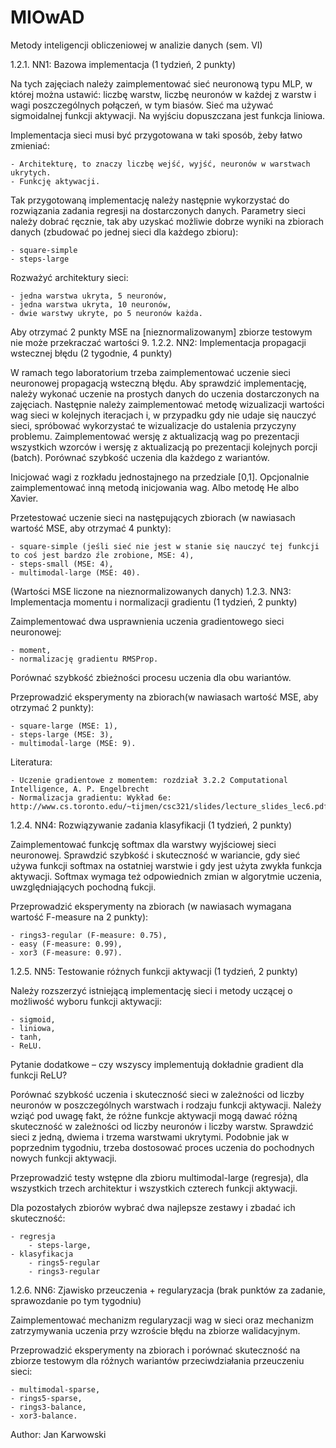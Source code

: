 # MIOwAD
Metody inteligencji obliczeniowej w analizie danych (sem. VI)


1.2.1. NN1: Bazowa implementacja (1 tydzień, 2 punkty)

Na tych zajęciach należy zaimplementować sieć neuronową typu MLP, w której można ustawić: liczbę warstw, liczbę neuronów w każdej z warstw i wagi poszczególnych połączeń, w tym biasów. Sieć ma używać sigmoidalnej funkcji aktywacji. Na wyjściu dopuszczana jest funkcja liniowa.

Implementacja sieci musi być przygotowana w taki sposób, żeby łatwo zmieniać:

    - Architekturę, to znaczy liczbę wejść, wyjść, neuronów w warstwach ukrytych.
    - Funkcję aktywacji.

Tak przygotowaną implementację należy następnie wykorzystać do rozwiązania zadania regresji na dostarczonych danych. Parametry sieci należy dobrać ręcznie, tak aby uzyskać możliwie dobrze wyniki na zbiorach danych (zbudować po jednej sieci dla każdego zbioru):

    - square-simple
    - steps-large

Rozważyć architektury sieci:

    - jedna warstwa ukryta, 5 neuronów,
    - jedna warstwa ukryta, 10 neuronów,
    - dwie warstwy ukryte, po 5 neuronów każda.

Aby otrzymać 2 punkty MSE na [nieznormalizowanym] zbiorze testowym nie może przekraczać wartości 9.
1.2.2. NN2: Implementacja propagacji wstecznej błędu (2 tygodnie, 4 punkty)

W ramach tego laboratorium trzeba zaimplementować uczenie sieci neuronowej propagacją wsteczną błędu. Aby sprawdzić implementację, należy wykonać uczenie na prostych danych do uczenia dostarczonych na zajęciach. Następnie należy zaimplementować metodę wizualizacji wartości wag sieci w kolejnych iteracjach i, w przypadku gdy nie udaje się nauczyć sieci, spróbować wykorzystać te wizualizacje do ustalenia przyczyny problemu. Zaimplementować wersję z aktualizacją wag po prezentacji wszystkich wzorców i wersję z aktualizacją po prezentacji kolejnych porcji (batch). Porównać szybkość uczenia dla każdego z wariantów.

Inicjować wagi z rozkładu jednostajnego na przedziale [0,1]. Opcjonalnie zaimplementować inną metodą inicjowania wag. Albo metodę He albo Xavier.

Przetestować uczenie sieci na następujących zbiorach (w nawiasach wartość MSE, aby otrzymać 4 punkty):

    - square-simple (jeśli sieć nie jest w stanie się nauczyć tej funkcji to coś jest bardzo źle zrobione, MSE: 4),
    - steps-small (MSE: 4),
    - multimodal-large (MSE: 40).

(Wartości MSE liczone na nieznormalizowanych danych)
1.2.3. NN3: Implementacja momentu i normalizacji gradientu (1 tydzień, 2 punkty)

Zaimplementować dwa usprawnienia uczenia gradientowego sieci neuronowej:

    - moment,
    - normalizację gradientu RMSProp.

Porównać szybkość zbieżności procesu uczenia dla obu wariantów.

Przeprowadzić eksperymenty na zbiorach(w nawiasach wartość MSE, aby otrzymać 2 punkty):

    - square-large (MSE: 1),
    - steps-large (MSE: 3),
    - multimodal-large (MSE: 9).

Literatura:

    - Uczenie gradientowe z momentem: rozdział 3.2.2 Computational Intelligence, A. P. Engelbrecht
    - Normalizacja gradientu: Wykład 6e: http://www.cs.toronto.edu/~tijmen/csc321/slides/lecture_slides_lec6.pdf

1.2.4. NN4: Rozwiązywanie zadania klasyfikacji (1 tydzień, 2 punkty)

Zaimplementować funkcję softmax dla warstwy wyjściowej sieci neuronowej. Sprawdzić szybkość i skuteczność w wariancie, gdy sieć używa funkcji softmax na ostatniej warstwie i gdy jest użyta zwykła funkcja aktywacji. Softmax wymaga też odpowiednich zmian w algorytmie uczenia, uwzględniających pochodną fukcji.

Przeprowadzić eksperymenty na zbiorach (w nawiasach wymagana wartość F-measure na 2 punkty):

    - rings3-regular (F-measure: 0.75),
    - easy (F-measure: 0.99),
    - xor3 (F-measure: 0.97).

1.2.5. NN5: Testowanie różnych funkcji aktywacji (1 tydzień, 2 punkty)

Należy rozszerzyć istniejącą implementację sieci i metody uczącej o możliwość wyboru funkcji aktywacji:

    - sigmoid,
    - liniowa,
    - tanh,
    - ReLU.

Pytanie dodatkowe – czy wszyscy implementują dokładnie gradient dla funkcji ReLU?

Porównać szybkość uczenia i skuteczność sieci w zależności od liczby neuronów w poszczególnych warstwach i rodzaju funkcji aktywacji. Należy wziąć pod uwagę fakt, że różne funkcje aktywacji mogą dawać różną skuteczność w zależności od liczby neuronów i liczby warstw. Sprawdzić sieci z jedną, dwiema i trzema warstwami ukrytymi. Podobnie jak w poprzednim tygodniu, trzeba dostosować proces uczenia do pochodnych nowych funkcji aktywacji.

Przeprowadzić testy wstępne dla zbioru multimodal-large (regresja), dla wszystkich trzech architektur i wszystkich czterech funkcji aktywacji.

Dla pozostałych zbiorów wybrać dwa najlepsze zestawy i zbadać ich skuteczność:

    - regresja
        - steps-large,
    - klasyfikacja
        - rings5-regular
        - rings3-regular

1.2.6. NN6: Zjawisko przeuczenia + regularyzacja (brak punktów za zadanie, sprawozdanie po tym tygodniu)

Zaimplementować mechanizm regularyzacji wag w sieci oraz mechanizm zatrzymywania uczenia przy wzroście błędu na zbiorze walidacyjnym.

Przeprowadzić eksperymenty na zbiorach i porównać skuteczność na zbiorze testowym dla różnych wariantów przeciwdziałania przeuczeniu sieci:

    - multimodal-sparse,
    - rings5-sparse,
    - rings3-balance,
    - xor3-balance.

Author: Jan Karwowski
